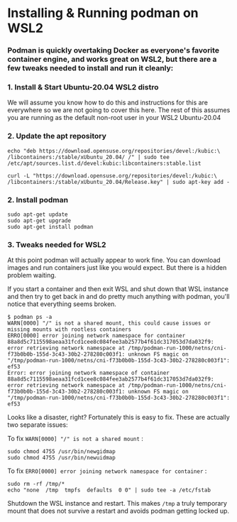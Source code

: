 # Installing & Running podman on WSL2

### Podman is quickly overtaking Docker as everyone's favorite container engine, and works great on WSL2, but there are a few tweaks needed to install and run it cleanly:

### 1. Install & Start Ubuntu-20.04 WSL2 distro
We will assume you know how to do this and instructions for this are everywhere so we are not going to cover this here.  The rest of this assumes you are running as the default non-root user in your WSL2 Ubuntu-20.04

### 2. Update the apt repository
```
echo "deb https://download.opensuse.org/repositories/devel:/kubic:\
/libcontainers:/stable/xUbuntu_20.04/ /" | sudo tee /etc/apt/sources.list.d/devel:kubic:libcontainers:stable.list

curl -L "https://download.opensuse.org/repositories/devel:/kubic:\
/libcontainers:/stable/xUbuntu_20.04/Release.key" | sudo apt-key add -
```
### 2. Install podman
```
sudo apt-get update
sudo apt-get upgrade
sudo apt-get install podman
```
### 3. Tweaks needed for  WSL2
At this point podman will actually appear to work fine.  You can download images and run containers just like you would expect.  But there is a hidden problem waiting.

If you start a container and then exit WSL and shut down that WSL instance and then try to get back in and do pretty much anything with podman, you'll notice that everything seems broken.  

```
$ podman ps -a
WARN[0000] "/" is not a shared mount, this could cause issues or missing mounts with rootless containers
ERRO[0000] error joining network namespace for container 88a8d5c7115598aeaa31fcd1cee8c084fee3ab2577b4f61dc317053d7da032f9: error retrieving network namespace at /tmp/podman-run-1000/netns/cni-f73b0b0b-155d-3c43-30b2-278280c003f1: unknown FS magic on "/tmp/podman-run-1000/netns/cni-f73b0b0b-155d-3c43-30b2-278280c003f1": ef53
Error: error joining network namespace of container 88a8d5c7115598aeaa31fcd1cee8c084fee3ab2577b4f61dc317053d7da032f9: error retrieving network namespace at /tmp/podman-run-1000/netns/cni-f73b0b0b-155d-3c43-30b2-278280c003f1: unknown FS magic on "/tmp/podman-run-1000/netns/cni-f73b0b0b-155d-3c43-30b2-278280c003f1": ef53
```
Looks like a disaster, right?  Fortunately this is easy to fix.  These are actually two separate issues:

To fix `WARN[0000] "/" is not a shared mount` :
```
sudo chmod 4755 /usr/bin/newgidmap
sudo chmod 4755 /usr/bin/newuidmap
```
To fix `ERRO[0000] error joining network namespace for container` :
```
sudo rm -rf /tmp/*
echo "none  /tmp  tmpfs  defaults  0 0" | sudo tee -a /etc/fstab
```
Shutdown the WSL instance and restart.  This makes `/tmp` a truly temporary mount that does not survive a restart and avoids podman getting locked up.
